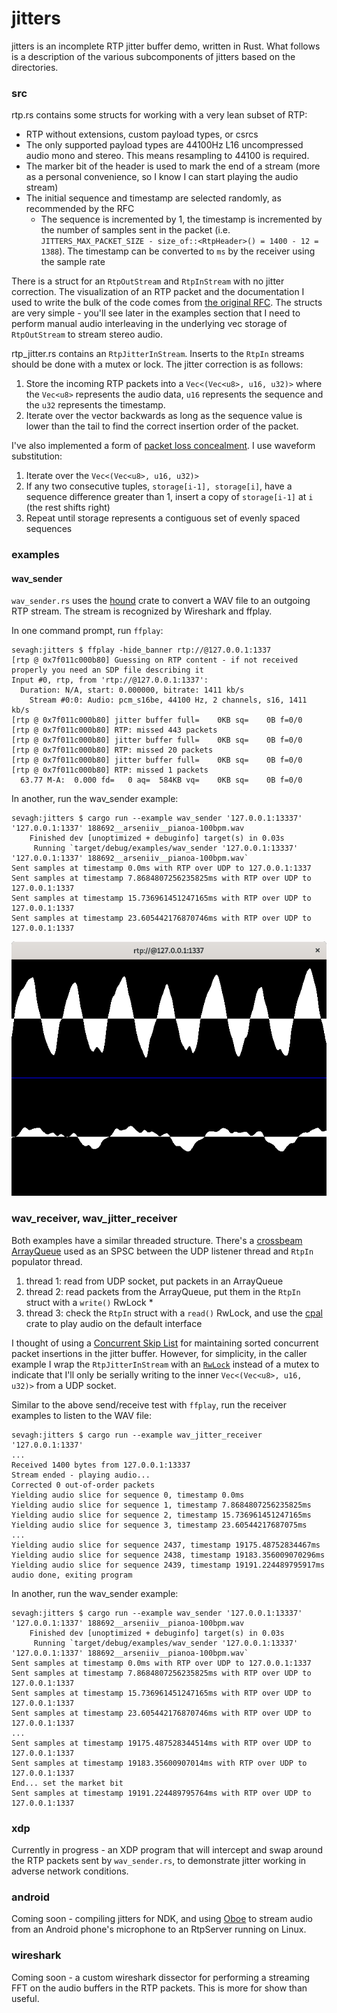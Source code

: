 # jitters

jitters is an incomplete RTP jitter buffer demo, written in Rust. What follows is a description of the various subcomponents of jitters based on the directories.

### src

rtp.rs contains some structs for working with a very lean subset of RTP:

* RTP without extensions, custom payload types, or csrcs
* The only supported payload types are 44100Hz L16 uncompressed audio mono and stereo. This means resampling to 44100 is required.
* The marker bit of the header is used to mark the end of a stream (more as a personal convenience, so I know I can start playing the audio stream)
* The initial sequence and timestamp are selected randomly, as recommended by the RFC
    * The sequence is incremented by 1, the timestamp is incremented by the number of samples sent in the packet (i.e. `JITTERS_MAX_PACKET_SIZE - size_of::<RtpHeader>() = 1400 - 12 = 1388`). The timestamp can be converted to `ms` by the receiver using the sample rate

There is a struct for an `RtpOutStream` and `RtpInStream` with no jitter correction. The visualization of an RTP packet and the documentation I used to write the bulk of the code comes from [the original RFC](https://tools.ietf.org/html/rfc3550). The structs are very simple - you'll see later in the examples section that I need to perform manual audio interleaving in the underlying vec storage of `RtpOutStream` to stream stereo audio.

rtp_jitter.rs contains an `RtpJitterInStream`. Inserts to the `RtpIn` streams should be done with a mutex or lock. The jitter correction is as follows:

1. Store the incoming RTP packets into a `Vec<(Vec<u8>, u16, u32)>` where the `Vec<u8>` represents the audio data, `u16` represents the sequence and the `u32` represents the timestamp.
2. Iterate over the vector backwards as long as the sequence value is lower than the tail to find the correct insertion order of the packet.

I've also implemented a form of [packet loss concealment](https://en.wikipedia.org/wiki/Packet_loss_concealment#PLC_techniques). I use waveform substitution:

1. Iterate over the `Vec<(Vec<u8>, u16, u32)>`
2. If any two consecutive tuples, `storage[i-1], storage[i]`, have a sequence difference greater than 1, insert a copy of `storage[i-1]` at `i` (the rest shifts right)
3. Repeat until storage represents a contiguous set of evenly spaced sequences

### examples

#### wav_sender

`wav_sender.rs` uses the [hound](https://github.com/ruuda/hound/) crate to convert a WAV file to an outgoing RTP stream. The stream is recognized by Wireshark and ffplay.

In one command prompt, run `ffplay`:

```
sevagh:jitters $ ffplay -hide_banner rtp://@127.0.0.1:1337
[rtp @ 0x7f011c000b80] Guessing on RTP content - if not received properly you need an SDP file describing it
Input #0, rtp, from 'rtp://@127.0.0.1:1337':
  Duration: N/A, start: 0.000000, bitrate: 1411 kb/s
    Stream #0:0: Audio: pcm_s16be, 44100 Hz, 2 channels, s16, 1411 kb/s
[rtp @ 0x7f011c000b80] jitter buffer full=    0KB sq=    0B f=0/0
[rtp @ 0x7f011c000b80] RTP: missed 443 packets
[rtp @ 0x7f011c000b80] jitter buffer full=    0KB sq=    0B f=0/0
[rtp @ 0x7f011c000b80] RTP: missed 20 packets
[rtp @ 0x7f011c000b80] jitter buffer full=    0KB sq=    0B f=0/0
[rtp @ 0x7f011c000b80] RTP: missed 1 packets
  63.77 M-A:  0.000 fd=   0 aq=  584KB vq=    0KB sq=    0B f=0/0
```

In another, run the wav_sender example:

```
sevagh:jitters $ cargo run --example wav_sender '127.0.0.1:13337' '127.0.0.1:1337' 188692__arseniiv__pianoa-100bpm.wav
    Finished dev [unoptimized + debuginfo] target(s) in 0.03s
     Running `target/debug/examples/wav_sender '127.0.0.1:13337' '127.0.0.1:1337' 188692__arseniiv__pianoa-100bpm.wav`
Sent samples at timestamp 0.0ms with RTP over UDP to 127.0.0.1:1337
Sent samples at timestamp 7.8684807256235825ms with RTP over UDP to 127.0.0.1:1337
Sent samples at timestamp 15.736961451247165ms with RTP over UDP to 127.0.0.1:1337
Sent samples at timestamp 23.605442176870746ms with RTP over UDP to 127.0.0.1:1337
```

![ffplay](.github/ffplay.png)

### wav_receiver, wav_jitter_receiver

Both examples have a similar threaded structure. There's a [crossbeam ArrayQueue](https://docs.rs/crossbeam/0.7.2/crossbeam/queue/struct.ArrayQueue.html) used as an SPSC between the UDP listener thread and `RtpIn` populator thread.

1. thread 1: read from UDP socket, put packets in an ArrayQueue
2. thread 2: read packets from the ArrayQueue, put them in the `RtpIn` struct with a `write()` RwLock \*
3. thread 3: check the `RtpIn` struct with a `read()` RwLock, and use the [cpal]() crate to play audio on the default interface

I thought of using a [Concurrent Skip List](https://docs.rs/crossbeam-skiplist/0.0.0/crossbeam_skiplist/) for maintaining sorted concurrent packet insertions in the jitter buffer. However, for simplicity, in the caller example I wrap the `RtpJitterInStream` with an [`RwLock`](https://doc.rust-lang.org/std/sync/struct.RwLock.html) instead of a mutex to indicate that I'll only be serially writing to the inner `Vec<(Vec<u8>, u16, u32)>` from a UDP socket.

Similar to the above send/receive test with `ffplay`, run the receiver examples to listen to the WAV file:


```
sevagh:jitters $ cargo run --example wav_jitter_receiver '127.0.0.1:1337'
...
Received 1400 bytes from 127.0.0.1:13337
Stream ended - playing audio...
Corrected 0 out-of-order packets
Yielding audio slice for sequence 0, timestamp 0.0ms
Yielding audio slice for sequence 1, timestamp 7.8684807256235825ms
Yielding audio slice for sequence 2, timestamp 15.736961451247165ms
Yielding audio slice for sequence 3, timestamp 23.60544217687075ms
...
Yielding audio slice for sequence 2437, timestamp 19175.48752834467ms
Yielding audio slice for sequence 2438, timestamp 19183.356009070296ms
Yielding audio slice for sequence 2439, timestamp 19191.224489795917ms
audio done, exiting program
```

In another, run the wav_sender example:

```
sevagh:jitters $ cargo run --example wav_sender '127.0.0.1:13337' '127.0.0.1:1337' 188692__arseniiv__pianoa-100bpm.wav
    Finished dev [unoptimized + debuginfo] target(s) in 0.03s
     Running `target/debug/examples/wav_sender '127.0.0.1:13337' '127.0.0.1:1337' 188692__arseniiv__pianoa-100bpm.wav`
Sent samples at timestamp 0.0ms with RTP over UDP to 127.0.0.1:1337
Sent samples at timestamp 7.8684807256235825ms with RTP over UDP to 127.0.0.1:1337
Sent samples at timestamp 15.736961451247165ms with RTP over UDP to 127.0.0.1:1337
Sent samples at timestamp 23.605442176870746ms with RTP over UDP to 127.0.0.1:1337
...
Sent samples at timestamp 19175.487528344514ms with RTP over UDP to 127.0.0.1:1337
Sent samples at timestamp 19183.35600907014ms with RTP over UDP to 127.0.0.1:1337
End... set the market bit
Sent samples at timestamp 19191.224489795764ms with RTP over UDP to 127.0.0.1:1337
```

### xdp

Currently in progress - an XDP program that will intercept and swap around the RTP packets sent by `wav_sender.rs`, to demonstrate jitter working in adverse network conditions.

### android

Coming soon - compiling jitters for NDK, and using [Oboe](https://github.com/google/oboe) to stream audio from an Android phone's microphone to an RtpServer running on Linux.

### wireshark

Coming soon - a custom wireshark dissector for performing a streaming FFT on the audio buffers in the RTP packets. This is more for show than useful.
